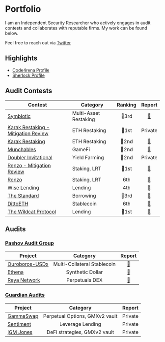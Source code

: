 # Portfolio

I am an Independent Security Researcher who actively engages in audit contests and collaborates with reputable firms. My work can be found below. 

Feel free to reach out via [Twitter](https://x.com/0xCiphky)

## Highlights
- [Code4rena Profile](https://code4rena.com/@0xCiphky)
- [Sherlock Profile](https://audits.sherlock.xyz/watson/0xCiphky)

## Audit Contests

| Contest | Category | Ranking | Report |
| - | - | :-: | :-: |
| [Symbiotic](https://cantina.xyz/competitions/8bab566e-a6d4-4c1b-9f28-71a94bfd1da2/leaderboard) | Multi-Asset Restaking | 🥉3rd | [📄]() |
| [Karak Restaking - Mitigation Review](https://code4rena.com/audits/2024-09-karak-restaking-mitigation-review) | ETH Restaking | 🥇1st | Private |
| [Karak Restaking](https://code4rena.com/audits/2024-07-karak-restaking#top) | ETH Restaking | 🥈2nd | [📄](https://code4rena.com/reports/2024-07-karak-restaking) |
| [Munchables](https://code4rena.com/audits/2024-07-munchables#top) | GameFi | 🥈2nd | [📄](https://code4rena.com/reports/2024-07-munchables) |
| [Doubler Invitational](https://code4rena.com/audits/2024-06-doubler-invitational#top) | Yield Farming | 🥈2nd | Private |
| [Renzo - Mitigation Review](https://code4rena.com/audits/2024-06-renzo-mitigation-review#top) | Staking, LRT | 🥇1st | [📄](https://code4rena.com/reports/2024-04-renzo#mitigation-review) |
| [Renzo](https://code4rena.com/audits/2024-04-renzo#top) | Staking, LRT | 6th | [📄](https://code4rena.com/reports/2024-04-renzo) |
| [Wise Lending](https://code4rena.com/audits/2024-02-wise-lending#top) | Lending | 4th | [📄](https://code4rena.com/reports/2024-02-wise-lending) |
| [The Standard](https://codehawks.cyfrin.io/c/2023-12-the-standard/results?lt=contest&page=1&sc=reward&sj=reward&t=leaderboard) | 	Borrowing | 🥉3rd | [📄](https://codehawks.cyfrin.io/c/2023-12-the-standard/results?lt=contest&page=1&sc=reward&sj=reward&t=report) |
| [DittoETH](https://codehawks.cyfrin.io/c/2023-09-ditto/results?lt=contest&page=1&sc=reward&sj=reward&t=leaderboard) | Stablecoin | 6th | [📄](https://codehawks.cyfrin.io/c/2023-09-ditto/results?lt=contest&page=1&sc=reward&sj=reward&t=report) |
| [The Wildcat Protocol](https://code4rena.com/audits/2023-10-the-wildcat-protocol#top) | Lending | 🥇1st | [📄](https://code4rena.com/reports/2023-10-wildcat) |

## Audits

### [Pashov Audit Group](https://x.com/PashovAuditGrp)

| Project | Category | Report |
| - | :-: | :-: |
| [Ouroboros-USDx](https://ouroboros.foundation/) | Multi-Collateral Stablecoin | [📄]() |
| [Ethena](https://ethena.fi/) | Synthetic Dollar | [📄](https://github.com/pashov/audits/blob/master/team/pdf/Ethena-security-review-August.pdf) |
| [Reya Network](https://reya.network/) | Perpetuals DEX | [📄](https://github.com/pashov/audits/blob/master/team/pdf/ReyaNetwork-security-review-June2.pdf) |

### [Guardian Audits](https://x.com/GuardianAudits)

| Project | Category | Report |
| - | :-: | :-: |
| [GammaSwap](https://gammaswap.com/) | Perpetual Options, GMXv2 vault | Private |
| [Sentiment](https://www.sentiment.xyz/) |  Leverage Lending | Private |
| [jGM Jones](https://www.jonesdao.io/) | DeFi strategies, GMXv2 vault | Private |

